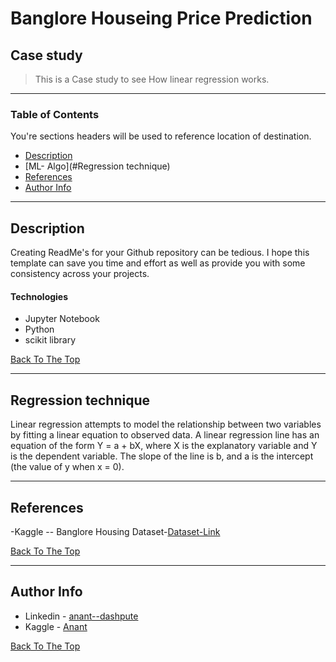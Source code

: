 # Banglore Houseing Price Prediction
## Case study

> This is a Case study to see How linear regression works.

---

### Table of Contents
You're sections headers will be used to reference location of destination.

- [Description](#description)
- [ML- Algo](#Regression technique)
- [References](#references)
- [Author Info](#author-info)

---

## Description

Creating ReadMe's for your Github repository can be tedious.  I hope this template can save you time and effort as well as provide you with some consistency across your projects.

#### Technologies

- Jupyter Notebook
- Python
- scikit library

[Back To The Top](#read-me-template)

---

## Regression technique
Linear regression attempts to model the relationship between two variables by fitting a linear equation to observed data.
A linear regression line has an equation of the form Y = a + bX, where X is the explanatory variable and Y is the dependent variable. 
The slope of the line is b, and a is the intercept (the value of y when x = 0).

---

## References
-Kaggle -- Banglore Housing Dataset-[Dataset-Link](https://www.kaggle.com/amitabhajoy/bengaluru-house-price-data)

[Back To The Top](#read-me-template)

---


## Author Info

- Linkedin - [anant--dashpute](https://www.linkedin.com/in/anant--dashpute/)
- Kaggle - [Anant](https://www.kaggle.com/anantdashpute)

[Back To The Top](#read-me-template)
